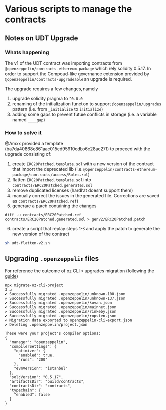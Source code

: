 # Various scripts to manage the contracts

## Notes on UDT Upgrade

### Whats happening

The v1 of the UDT contract was importing contracts from `@openzeppelin/contracts-ethereum-package` which rely solidity 0.5.17. In order to support the Compoud-like governance extension provided by `@openzeppelin/contracts-upgradeable` an upgrade is required. 

The upgrade requires a few changes, namely

1. upgrade solidity pragma to `^0.8.0` 
2. renaming of the initialization function to support `@openzeppelin/upgrades` pattern (i.e. from `_initialize` to `initialize`)
3. adding some gaps to prevent future conflicts in storage (i.e. a variable named `____gap`)

### How to solve it

@Amxx provided a template (ba7da40868e861aac015cd95910cdbb6c28ac27f) to proceed with the upgrade consisting of:

1. create `ERC20Patched.template.sol` with a new version of the contract that import the deprecated lib (i.e. `@openzeppelin/contracts-ethereum-package/contracts/access/Roles.sol`)  
2. flatten `ERC20Patched.template.sol` into `contracts/ERC20Patched.generated.sol`
3. remove duplicated licenses (hardhat doesnt support them)
4. manually correct the issues in the generated file.  Corrections are saved as `contracts/ERC20Patched.ref`)
1. generate a patch containing the changes 
```
diff -u contracts/ERC20Patched.ref contracts/ERC20Patched.generated.sol > genV2/ERC20Patched.patch
```
6. create a script that replay steps 1-3 and apply the patch to generate the new version of the contract

```sh
sh udt-flatten-v2.sh
```

## Upgrading `.openzeppelin` files

For reference the outcome of oz CLI > upgrades migration (following the [guide](https://docs.openzeppelin.com/upgrades-plugins/1.x/migrate-from-cli?pref=hardhat))

```
npx migrate-oz-cli-project                                                                                                                                                                                      3 ↵
✔ Successfully migrated .openzeppelin/unknown-100.json
✔ Successfully migrated .openzeppelin/unknown-137.json
✔ Successfully migrated .openzeppelin/kovan.json
✔ Successfully migrated .openzeppelin/mainnet.json
✔ Successfully migrated .openzeppelin/rinkeby.json
✔ Successfully migrated .openzeppelin/ropsten.json
✔ Migration data exported to openzeppelin-cli-export.json
✔ Deleting .openzeppelin/project.json

These were your project's compiler options:
{
  "manager": "openzeppelin",
  "compilerSettings": {
    "optimizer": {
      "enabled": true,
      "runs": "200"
    },
    "evmVersion": "istanbul"
  },
  "solcVersion": "0.5.17",
  "artifactsDir": "build/contracts",
  "contractsDir": "contracts",
  "typechain": {
    "enabled": false
  }
}
````

